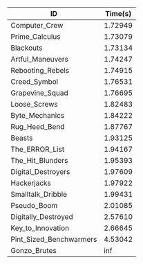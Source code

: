 |ID|Time(s)|
|-|-|
|Computer_Crew|1.72949|
|Prime_Calculus|1.73079|
|Blackouts|1.73134|
|Artful_Maneuvers|1.74247|
|Rebooting_Rebels|1.74915|
|Creed_Symbol|1.76531|
|Grapevine_Squad|1.76695|
|Loose_Screws|1.82483|
|Byte_Mechanics|1.84222|
|Rug_Heed_Bend|1.87767|
|Beasts|1.93125|
|The_ERROR_List|1.94167|
|The_Hit_Blunders|1.95393|
|Digital_Destroyers|1.97609|
|Hackerjacks|1.97922|
|Smalltalk_Dribble|1.99431|
|Pseudo_Boom|2.01085|
|Digitally_Destroyed|2.57610|
|Key_to_Innovation|2.66645|
|Pint_Sized_Benchwarmers|4.53042|
|Gonzo_Brutes|inf|
